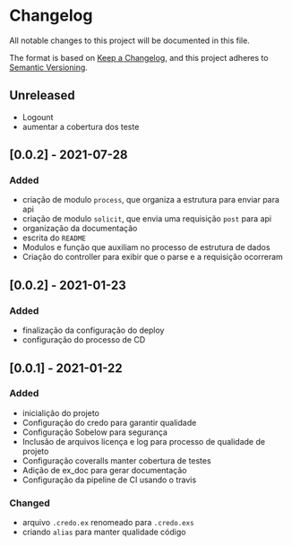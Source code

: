 # Changelog
All notable changes to this project will be documented in this file.

The format is based on [Keep a Changelog](https://keepachangelog.com/en/1.0.0/),
and this project adheres to [Semantic Versioning](https://semver.org/spec/v2.0.0.html).

## Unreleased
- Logount
- aumentar a cobertura dos teste

## [0.0.2] - 2021-07-28
### Added
- criação de modulo `process`, que organiza a estrutura para enviar para api
- criação de modulo `solicit`, que envia uma requisição `post` para api
- organização da documentação
- escrita do `README`
- Modulos e função que auxiliam no processo de estrutura de dados
- Criação do controller para exibir que o parse e a requisição ocorreram

## [0.0.2] - 2021-01-23
### Added
- finalização da configuração do deploy
- configuração do processo de CD

## [0.0.1] - 2021-01-22
### Added
- inicialição do projeto
- Configuração do credo para garantir qualidade
- Configuração Sobelow para segurança
- Inclusão de arquivos licença e log para processo de qualidade de projeto
- Configuração coveralls manter cobertura de testes
- Adição de ex_doc para gerar documentação
- Configuração da pipeline de CI usando o travis

### Changed
- arquivo `.credo.ex` renomeado para `.credo.exs`
- criando `alias` para manter qualidade código
